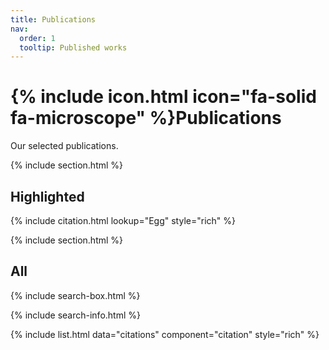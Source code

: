 ```yaml
---
title: Publications
nav:
  order: 1
  tooltip: Published works
---
```


# {% include icon.html icon="fa-solid fa-microscope" %}Publications

Our selected publications.

{% include section.html %}

## Highlighted

{% include citation.html lookup="Egg" style="rich" %}

{% include section.html %}

## All

{% include search-box.html %}

{% include search-info.html %}

{% include list.html data="citations" component="citation" style="rich" %}
